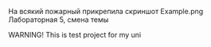 На всякий пожарный прикрепила скриншот Example.png<br>
Лабораторная 5, смена темы<br>


WARNING! This is test project for my uni
